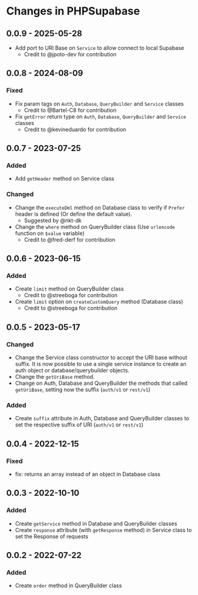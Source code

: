 # Changes in PHPSupabase #

## 0.0.9 - 2025-05-28

- Add port to URI Base on `Service` to allow connect to local Supabase
    - Credit to @jpoto-dev for contribution

## 0.0.8 - 2024-08-09

### Fixed

- Fix param tags on `Auth`, `Database`, `QueryBuilder` and `Service` classes
    - Credit to @Bartel-C8 for contribution
- Fix `getError` return type on `Auth`, `Database`, `QueryBuilder` and `Service` classes
    - Credit to @kevineduardo for contribution

## 0.0.7 - 2023-07-25

### Added

- Add `getHeader` method on Service class

### Changed

- Change the `executeDml` method on Database class to verify if `Prefer` header is defined (Or define the default value).
    - Suggested by @nkt-dk
- Change the `where` method on QueryBuilder class (Use `urlencode` function on `$value` variable)
    - Credit to @fred-derf for contribution

## 0.0.6 - 2023-06-15

### Added

- Create `limit` method on QueryBuilder class
    - Credit to @streeboga for contribution
- Create `limit` option on `createCustomQuery` method (Database class)
    - Credit to @streeboga for contribution

## 0.0.5 - 2023-05-17

### Changed

- Change the Service class constructor to accept the URI base without suffix. It is now possible to use a single service instance to create an auth object or database/querybuilder objects.
- Change the `getUriBase` method.
- Change on Auth, Database and QueryBuilder the methods that called `getUriBase`, setting now the suffix (`auth/v1` or `rest/v1`)

### Added

- Create `suffix` attribute in Auth, Database and QueryBuilder classes to set the respective suffix of URI (`auth/v1` or `rest/v1`)


## 0.0.4 - 2022-12-15

### Fixed

- fix: returns an array instead of an object in Database class

## 0.0.3 - 2022-10-10

### Added

- Create `getService` method in Database and QueryBuilder classes
- Create `response` attribute (with `getResponse` method) in Service class to set the Response of requests

## 0.0.2 - 2022-07-22

### Added

- Create `order` method in QueryBuilder class